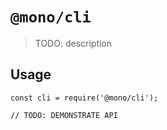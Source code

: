 # `@mono/cli`

> TODO: description

## Usage

```
const cli = require('@mono/cli');

// TODO: DEMONSTRATE API
```
